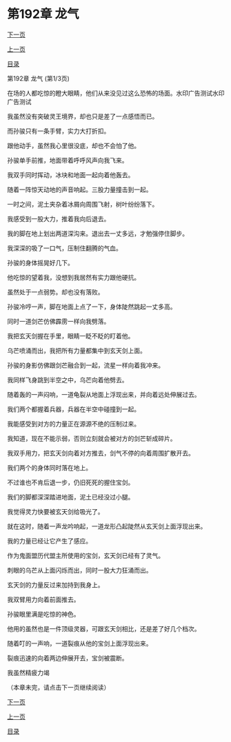 <h1>第192章   龙气</h1>
            <div><p><a href="./574_%E7%AC%AC192%E7%AB%A0_%E9%BE%99%E6%B0%94.md">下一页</a></p><p><a href="./572_%E7%AC%AC191%E7%AB%A0_%E6%9C%A8%E6%9E%AD.md">上一页</a></p><p><a href="../">目录</a></p></div>
            <div><p>第192章   龙气 (第1/3页)</p><p>在场的人都吃惊的瞪大眼睛，他们从来没见过这么恐怖的场面。水印广告测试水印广告测试</p><p>我虽然没有突破灵王境界，却也只是差了一点感悟而已。</p><p>而孙骏只有一条手臂，实力大打折扣。</p><p>跟他动手，虽然我心里很没底，却也不会怕了他。</p><p>孙骏单手前推，地面带着呼呼风声向我飞来。</p><p>我双手同时挥动，冰块和地面一起向着他轰去。</p><p>随着一阵惊天动地的声音响起。三股力量撞击到一起。</p><p>一时之间，泥土夹杂着冰屑向周围飞射，树叶纷纷落下。</p><p>我感受到一股大力，推着我向后退去。</p><p>我的脚在地上划出两道深沟来。退出去一丈多远，才勉强停住脚步。</p><p>我深深的吸了一口气，压制住翻腾的气血。</p><p>孙骏的身体摇晃好几下。</p><p>他吃惊的望着我，没想到我居然有实力跟他硬抗。</p><p>虽然处于一点弱势。却也没有落败。</p><p>孙骏冷哼一声，脚在地面上点了一下，身体陡然跳起一丈多高。</p><p>同时一道剑芒仿佛霹雳一样向我劈落。</p><p>我把玄天剑握在手里，眼睛一眨不眨的盯着他。</p><p>乌芒喷涌而出，我把所有力量都集中到玄天剑上面。</p><p>孙骏的身影仿佛跟剑芒融合到一起，流星一样向着我冲来。</p><p>我同样飞身跳到半空之中，乌芒向着他劈去。</p><p>随着轰的一声闷响，一道龟裂从地面上浮现出来，并向着远处伸展过去。</p><p>我们两个都握着兵器，兵器在半空中碰撞到一起。</p><p>我能感受到对方的力量正在源源不绝的压制过来。</p><p>我知道，现在不能示弱，否则立刻就会被对方的剑芒斩成碎片。</p><p>我双手用力，把玄天剑向着对方推去，剑气不停的向着周围扩散开去。</p><p>我们两个的身体同时落在地上。</p><p>不过谁也不肯后退一步，仍旧死死的握住宝剑。</p><p>我们的脚都深深踏进地面，泥土已经没过小腿。</p><p>我觉得灵力快要被玄天剑给吸光了。</p><p>就在这时，随着一声龙吟响起，一道龙形凸起陡然从玄天剑上面浮现出来。</p><p>我的力量已经让它产生了感应。</p><p>作为鬼面盟历代盟主所使用的宝剑，玄天剑已经有了灵气。</p><p>刺眼的乌芒从上面闪烁而出，同时一股大力狂涌而出。</p><p>玄天剑的力量反过来加持到我身上。</p><p>我双臂用力向着前面推去。</p><p>孙骏眼里满是吃惊的神色。</p><p>他用的虽然也是一件顶级灵器，可跟玄天剑相比，还是差了好几个档次。</p><p>随着叮的一声响，一道裂痕从他的宝剑上面浮现出来。</p><p>裂痕迅速的向着两边伸展开去，宝剑被震断。</p><p>我虽然精疲力竭</p><p>（本章未完，请点击下一页继续阅读）</p></div>
            <div><p><a href="./574_%E7%AC%AC192%E7%AB%A0_%E9%BE%99%E6%B0%94.md">下一页</a></p><p><a href="./572_%E7%AC%AC191%E7%AB%A0_%E6%9C%A8%E6%9E%AD.md">上一页</a></p><p><a href="../">目录</a></p></div>